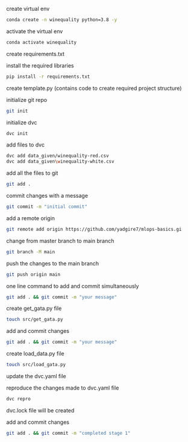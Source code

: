 create virtual env
```bash
conda create -n winequality python=3.8 -y
```

activate the virtual env
```bash
conda activate winequality
```

create requirements.txt

install the required libraries
```bash
pip install -r requirements.txt
```

create template.py 
(contains code to create required project structure)

initialize git repo
```bash
git init
```
initialize dvc
```bash
dvc init  
```

add files to dvc
```bash
dvc add data_given/winequality-red.csv
dvc add data_given\winequality-white.csv
```

add all the files to git
```bash
git add .
```

commit changes with a message
```bash
git commit -m "initial commit"
```

add a remote origin
```bash
git remote add origin https://github.com/yadgire7/mlops-basics.gi
```

change from master branch to main branch
```bash
git branch -M main
```

push the changes to the main branch
```bash
git push origin main
```

one line command to add and commit simultaneously
```bash
git add . && git commit -m "your message" 
```

create get_gata.py file
```bash
touch src/get_gata.py
```

add and commit changes
```bash
git add . && git commit -m "your message"
```

create load_data.py file
```bash
touch src/load_gata.py
```

update the dvc.yaml file

reproduce the changes made to dvc.yaml file
```bash
dvc repro
```

dvc.lock file will be created

add and commit changes
```bash
git add . && git commit -m "completed stage 1"
```

